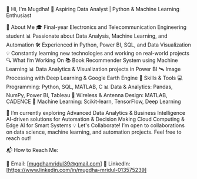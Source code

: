 👋 Hi, I'm Mugdha!
🔹 Aspiring Data Analyst | Python & Machine Learning Enthusiast

🚀 About Me
🎓 Final-year Electronics and Telecommunication Engineering student
📊 Passionate about Data Analysis, Machine Learning, and Automation
🛠️ Experienced in Python, Power BI, SQL, and Data Visualization
💡 Constantly learning new technologies and working on real-world projects
🔍 What I’m Working On
📚 Book Recommender System using Machine Learning
📊 Data Analytics & Visualization projects in Power BI
🛰 Image Processing with Deep Learning & Google Earth Engine
🔧 Skills & Tools
💻 Programming: Python, SQL, MATLAB, C
📊 Data & Analytics: Pandas, NumPy, Power BI, Tableau
📡 Wireless & Antenna Design: MATLAB, CADENCE 
📜 Machine Learning: Scikit-learn, TensorFlow, Deep Learning

🌱 I’m currently exploring
Advanced Data Analytics & Business Intelligence
AI-driven solutions for Automation & Decision Making
Cloud Computing & Edge AI for Smart Systems
💡 Let's Collaborate!
I’m open to collaborations on data science, machine learning, and automation projects. Feel free to reach out!

📬 How to Reach Me:

📧 Email: [mugdhamridul39@gmail.com]
💼 LinkedIn: [https://www.linkedin.com/in/mugdha-mridul-013575239]



